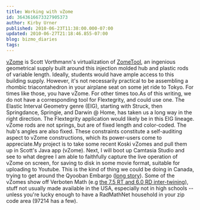 ```yaml
---
title: Working with vZome
id: 3643616673327905373
author: Kirby Urner
published: 2010-06-23T11:38:00.000-07:00
updated: 2010-06-27T21:18:46.855-07:00
blog: bizmo_diaries
tags: 
---
```


[vZome](http://vzome.com/) is Scott Vorthmann's virtualization of [ZomeTool](http://www.zometool.com/), an ingenious geometrical supply built around this injection molded hub and plastic rods of variable length.  Ideally, students would have ample access to this building supply.  However, it's not necessarily practical to be assembling a rhombic triacontahedron in your airplane seat on some jet ride to Tokyo.  For times like those, you have vZome.  For other times too.As of this writing, we do not have a corresponding tool for Flextegrity, and could use one.  The Elastic Interval Geometry genre (EIG), starting with Struck, then Springdance, Springie, and Darwin @ Home, has taken us a long way in the right direction.  The Flextegrity application would likely be in this EIG lineage.  vZome rods are not springs, but are of fixed length and color-coded.  The hub's angles are also fixed.  These constraints constitute a self-auditing aspect to vZome constructions, which its power-users come to appreciate.My project is to take some recent Koski vZomes and pull them up in Scott's Java app (vZome). Next, I will boot up Camtasia Studio and see to what degree I am able to faithfully capture the live operation of vZome on screen, for saving to disk in some movie format, suitable for uploading to Youtube.  This is the kind of thing we could be doing in Canada, trying to get around the Qyooban Embargo ([long story](http://controlroom.blogspot.com/2010/06/end-qyooban-embargo.html)).  Some of the vZomes show off Verboten Math (e.g [the 7.5 RT and 6.0 RD inter-twining](http://worldgame.blogspot.com/2010/04/radical-math-and-python.html)), stuff not usually made available in the USA, especially not in high schools -- unless you're lucky enough to have a RadMathNet household in your zip code area (97214 has a few).